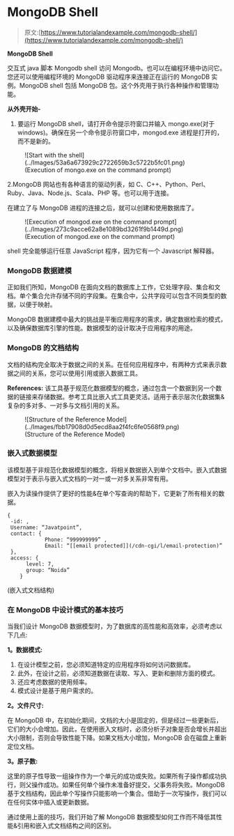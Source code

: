 # MongoDB Shell

> 原文:[https://www.tutorialandexample.com/mongodb-shell/](https://www.tutorialandexample.com/mongodb-shell/)

**MongoDB Shell**

交互式 java 脚本 Mongodb shell 访问 Mongodb。也可以在编程环境中访问它。您还可以使用编程环境的 MongoDB 驱动程序来连接正在运行的 MongoDB 实例。MongoDB shell 包括 MongoDB 包。这个外壳用于执行各种操作和管理功能。

**从外壳开始-**

1.  要运行 MongoDB shell，请打开命令提示符窗口并输入 mongo.exe(对于 windows)。确保在另一个命令提示符窗口中，mongod.exe 进程是打开的，而不是新的。

<figure class="aligncenter">![Start with the shell](../Images/53a6a673929c2722659b3c5722b5fc01.png)

<figcaption>(Execution of mongo.exe on the command prompt)</figcaption>

</figure>

2.MongoDB 网站也有各种语言的驱动列表，如 C、C++、Python、Perl、Ruby、Java、Node.js、Scala、PHP 等。也可以用于连接。

在建立了与 MongoDB 进程的连接之后，就可以创建和使用数据库了。

<figure class="aligncenter">![Execution of mongod.exe on the command prompt](../Images/273c9acce62a8e1089bd3261f9b1449d.png)

<figcaption>(Execution of mongod.exe on the command prompt)</figcaption>

</figure>

shell 完全能够运行任意 JavaScript 程序，因为它有一个 Javascript 解释器。

### MongoDB 数据建模

正如我们所知，MongoDB 在面向文档的数据库上工作，它处理字段、集合和文档。单个集合允许存储不同的字段集。在集合中，公共字段可以包含不同类型的数据，以便于映射。

MongoDB 数据建模中最大的挑战是平衡应用程序的需求，确定数据检索的模式，以及确保数据库引擎的性能。数据模型的设计取决于应用程序的用途。

### MongoDB 的文档结构

文档的结构完全取决于数据之间的关系。在任何应用程序中，有两种方式来表示数据之间的关系，您可以使用引用或嵌入数据工具。

**References:** 该工具基于规范化数据模型的概念，通过包含一个数据到另一个数据的链接来存储数据。参考工具比嵌入式工具更灵活。适用于表示层次化数据集&复杂的多对多、一对多与文档引用的关系。

<figure class="aligncenter">![Structure of the Reference Model](../Images/fbb17908d0d5ecd8aa2f4fc6fe0568f9.png)

<figcaption>(Structure of the Reference Model)</figcaption>

</figure>

### 嵌入式数据模型

该模型基于非规范化数据模型的概念，将相关数据嵌入到单个文档中。嵌入式数据模型对于表示与嵌入式文档的一对一或一对多关系非常有用。

嵌入为读操作提供了更好的性能&在单个写查询的帮助下，它更新了所有相关的数据。

```
{
 -id: ,
 Username: “Javatpoint”,
 contact: {    
            Phone: “999999999” ,
            Email: “[[email protected]](/cdn-cgi/l/email-protection)”
 },
 access: {
      level: 7,
      group: “Noida”
    } 
```

(嵌入式文档结构)

### 在 MongoDB 中设计模式的基本技巧

当我们设计 MongoDB 数据模型时，为了数据库的高性能和高效率，必须考虑以下几点:

**1。数据模式:**

1.  在设计模型之前，您必须知道特定的应用程序将如何访问数据库。
2.  此外，在设计之前，必须知道数据在读取、写入、更新和删除方面的模式。
3.  还应考虑数据的使用频率。
4.  模式设计是基于用户需求的。

**2。文件尺寸:**

在 MongoDB 中，在初始化期间，文档的大小是固定的，但是经过一些更新后，它们的大小会增加。因此，在使用嵌入文档时，必须分析子对象是否会增长并超出大小限制，否则会导致性能下降。如果文档大小增加，MongoDB 会在磁盘上重新定位文档。

**3。原子数:**

这里的原子性导致一组操作作为一个单元的成功或失败。如果所有子操作都成功执行，则父操作成功。如果任何单个操作未准备好提交，父事务将失败。MongoDB 基于文档结构，因此单个写操作只能影响一个集合。借助于一次写操作，我们可以在任何实体中插入或更新数据。

通过使用上面的技巧，我们开始了解 MongoDB 数据模型如何工作而不降低其性能&引用和嵌入式文档结构之间的区别。